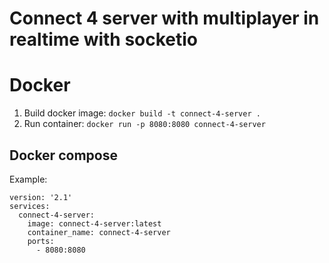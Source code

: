# Connect 4 server with multiplayer in realtime with socketio

# Docker

1. Build docker image: `docker build -t connect-4-server .`
2. Run container: `docker run -p 8080:8080 connect-4-server`

## Docker compose

Example:

```
version: '2.1'
services:
  connect-4-server:
    image: connect-4-server:latest
    container_name: connect-4-server
    ports:
      - 8080:8080
```